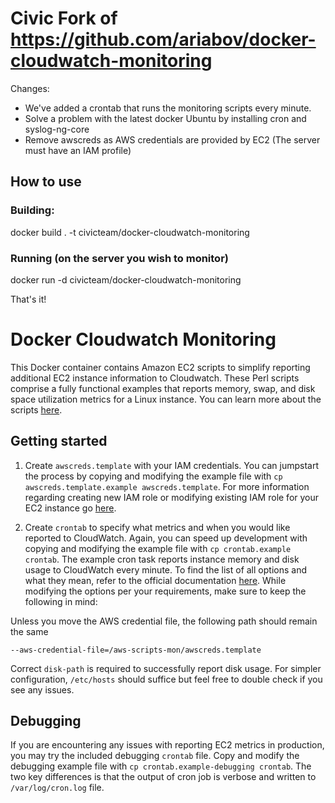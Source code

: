 # Civic Fork of https://github.com/ariabov/docker-cloudwatch-monitoring

Changes:
- We've added a crontab that runs the monitoring scripts every minute.
- Solve a problem with the latest docker Ubuntu by installing cron and syslog-ng-core
- Remove awscreds as AWS credentials are provided by EC2 (The server must have an IAM profile)

## How to use

### Building:
docker build . -t civicteam/docker-cloudwatch-monitoring

### Running (on the server you wish to monitor)
docker run -d civicteam/docker-cloudwatch-monitoring

That's it!


# Docker Cloudwatch Monitoring

This Docker container contains Amazon EC2 scripts to simplify reporting additional EC2 instance information to Cloudwatch. These Perl scripts comprise a fully functional examples that reports memory, swap, and disk space utilization metrics for a Linux instance. You can learn more about the scripts [here](http://docs.aws.amazon.com/AmazonCloudWatch/latest/DeveloperGuide/mon-scripts.html).

## Getting started

1. Create `awscreds.template` with your IAM credentials. You can jumpstart the process by copying and modifying the example file with `cp awscreds.template.example awscreds.template`. For more information regarding creating new IAM role or modifying existing IAM role for your EC2 instance go [here](http://docs.aws.amazon.com/AmazonCloudWatch/latest/DeveloperGuide/mon-scripts.html#mon-scripts-getstarted).

2. Create `crontab` to specify what metrics and when you would like reported to CloudWatch. Again, you can speed up development with copying and modifying the example file with `cp crontab.example crontab`. The example cron task reports instance memory and disk usage to CloudWatch every minute. To find the list of all options and what they mean, refer to the official documentation [here](http://docs.aws.amazon.com/AmazonCloudWatch/latest/DeveloperGuide/mon-scripts.html#mon-scripts-using). While modifying the options per your requirements, make sure to keep the following in mind:

Unless you move the AWS credential file, the following path should remain the same

```
--aws-credential-file=/aws-scripts-mon/awscreds.template
```

Correct `disk-path` is required to successfully report disk usage. For simpler configuration, `/etc/hosts` should suffice but feel free to double check if you see any issues.

## Debugging

If you are encountering any issues with reporting EC2 metrics in production, you may try the included debugging `crontab` file. Copy and modify the debugging example file with `cp crontab.example-debugging crontab`. The two key differences is that the output of cron job is verbose and written to `/var/log/cron.log` file.
